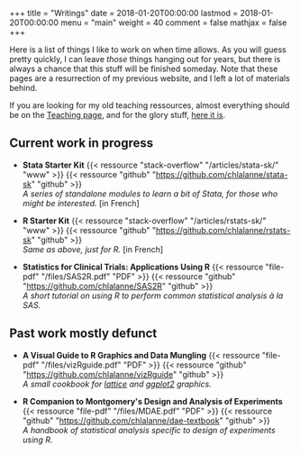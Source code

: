 +++
title = "Writings"
date = 2018-01-20T00:00:00
lastmod = 2018-01-20T00:00:00
menu = "main"
weight = 40
comment = false
mathjax = false
+++

Here is a list of things I like to work on when time allows. As you will guess pretty quickly, I can leave *those* things hanging out for years, but there is always a chance that this stuff will be finished someday. Note that these pages are a resurrection of my previous website, and I left a lot of materials behind. 

If you are looking for my old teaching ressources, almost everything should be on the [Teaching page](/teaching), and for the glory stuff, [here it is](/pubpwr).

## Current work in progress

- **Stata Starter Kit**
{{< ressource "stack-overflow" "/articles/stata-sk/" "www" >}}
{{< ressource "github" "https://github.com/chlalanne/stata-sk" "github" >}}    
*A series of standalone modules to learn a bit of Stata, for those who might be interested.* [in French]

- **R Starter Kit**
{{< ressource "stack-overflow" "/articles/rstats-sk/" "www" >}}
{{< ressource "github" "https://github.com/chlalanne/rstats-sk" "github" >}}    
*Same as above, just for R.* [in French]

- **Statistics for Clinical Trials: Applications Using R**
{{< ressource "file-pdf" "/files/SAS2R.pdf" "PDF" >}}
{{< ressource "github" "https://github.com/chlalanne/SAS2R" "github" >}}  
*A short tutorial on using R to perform common statistical analysis à la SAS.*
    
## Past work mostly defunct

- **A Visual Guide to R Graphics and Data Mungling**
{{< ressource "file-pdf" "/files/vizRguide.pdf" "PDF" >}}
{{< ressource "github" "https://github.com/chlalanne/vizRguide" "github" >}}  
*A small cookbook for [lattice](https://cran.r-project.org/package=lattice) and [ggplot2](https://cran.r-project.org/package=ggplot2) graphics.*

- **R Companion to Montgomery's Design and Analysis of Experiments**
{{< ressource "file-pdf" "/files/MDAE.pdf" "PDF" >}}
{{< ressource "github" "https://github.com/chlalanne/dae-textbook" "github" >}}  
*A handbook of statistical analysis specific to design of experiments using R.*

